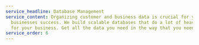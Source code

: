 ```yaml
---
service_headline: Database Management
service_content: Organizing customer and business data is crucial for your
  businesses success. We build scalable databases that do a lot of heavy lifting
  for your business. Get all the data you need in the way that you need it.
service_order: 6
---
```

